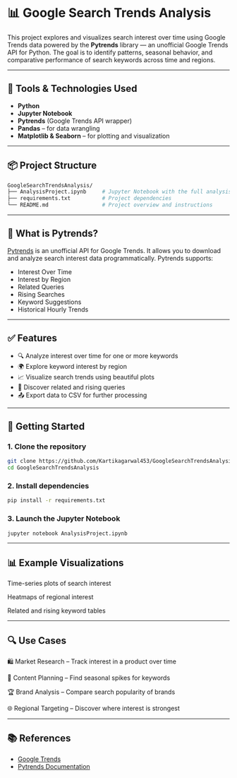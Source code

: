 # 📊 Google Search Trends Analysis

This project explores and visualizes search interest over time using Google Trends data powered by the **Pytrends** library — an unofficial Google Trends API for Python. The goal is to identify patterns, seasonal behavior, and comparative performance of search keywords across time and regions.

---

## 🔧 Tools & Technologies Used

- **Python**
- **Jupyter Notebook**
- **Pytrends** (Google Trends API wrapper)
- **Pandas** – for data wrangling
- **Matplotlib & Seaborn** – for plotting and visualization

---

## 📦 Project Structure

```bash
GoogleSearchTrendsAnalysis/
├── AnalysisProject.ipynb     # Jupyter Notebook with the full analysis
├── requirements.txt          # Project dependencies
└── README.md                 # Project overview and instructions
```

---

## 🧠 What is Pytrends?

[Pytrends](https://github.com/GeneralMills/pytrends) is an unofficial API for Google Trends. It allows you to download and analyze search interest data programmatically. Pytrends supports:

- Interest Over Time
- Interest by Region
- Related Queries
- Rising Searches
- Keyword Suggestions
- Historical Hourly Trends

---

## ✅ Features

- 🔍 Analyze interest over time for one or more keywords
- 🌍 Explore keyword interest by region
- 📈 Visualize search trends using beautiful plots
- 📌 Discover related and rising queries
- 📤 Export data to CSV for further processing

---

## 🚀 Getting Started

### 1. Clone the repository

```bash
git clone https://github.com/Kartikagarwal453/GoogleSearchTrendsAnalysis.git
cd GoogleSearchTrendsAnalysis
```

### 2. Install dependencies

```bash
pip install -r requirements.txt
```

### 3. Launch the Jupyter Notebook

```bash
jupyter notebook AnalysisProject.ipynb
```

---

## 📊 Example Visualizations
Time-series plots of search interest

Heatmaps of regional interest

Related and rising keyword tables

---

## 🔍 Use Cases
🛍️ Market Research – Track interest in a product over time

📰 Content Planning – Find seasonal spikes for keywords

🏆 Brand Analysis – Compare search popularity of brands

🌐 Regional Targeting – Discover where interest is strongest

---

## 📚 References

- [Google Trends](https://trends.google.com/)
- [Pytrends Documentation](https://github.com/GeneralMills/pytrends)

